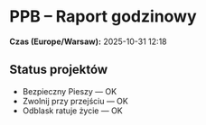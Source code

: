 # PPB – Raport godzinowy
**Czas (Europe/Warsaw):** 2025-10-31 12:18

## Status projektów
- Bezpieczny Pieszy — OK
- Zwolnij przy przejściu — OK
- Odblask ratuje życie — OK

